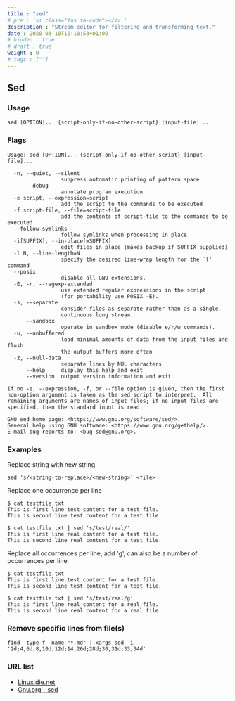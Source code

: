 ```yaml
---
title : "sed"
# pre : '<i class="fas fa-code"></i> '
description : "Stream editor for filtering and transforming text."
date : 2020-03-10T16:18:53+01:00
# hidden : true
# draft : true
weight : 0
# tags : [""]
---
```


## Sed

### Usage

```plain
sed [OPTION]... {script-only-if-no-other-script} [input-file]...
```

### Flags

```plain
Usage: sed [OPTION]... {script-only-if-no-other-script} [input-file]...

  -n, --quiet, --silent
                 suppress automatic printing of pattern space
      --debug
                 annotate program execution
  -e script, --expression=script
                 add the script to the commands to be executed
  -f script-file, --file=script-file
                 add the contents of script-file to the commands to be executed
  --follow-symlinks
                 follow symlinks when processing in place
  -i[SUFFIX], --in-place[=SUFFIX]
                 edit files in place (makes backup if SUFFIX supplied)
  -l N, --line-length=N
                 specify the desired line-wrap length for the `l' command
  --posix
                 disable all GNU extensions.
  -E, -r, --regexp-extended
                 use extended regular expressions in the script
                 (for portability use POSIX -E).
  -s, --separate
                 consider files as separate rather than as a single,
                 continuous long stream.
      --sandbox
                 operate in sandbox mode (disable e/r/w commands).
  -u, --unbuffered
                 load minimal amounts of data from the input files and flush
                 the output buffers more often
  -z, --null-data
                 separate lines by NUL characters
      --help     display this help and exit
      --version  output version information and exit

If no -e, --expression, -f, or --file option is given, then the first
non-option argument is taken as the sed script to interpret.  All
remaining arguments are names of input files; if no input files are
specified, then the standard input is read.

GNU sed home page: <https://www.gnu.org/software/sed/>.
General help using GNU software: <https://www.gnu.org/gethelp/>.
E-mail bug reports to: <bug-sed@gnu.org>.
```

### Examples

Replace string with new string

```plain
sed 's/<string-to-replace>/<new-string>' <file>
```

Replace one occurrence per line

```plain
$ cat testfile.txt
This is first line test content for a test file.
This is second line test content for a test file.

$ cat testfile.txt | sed 's/test/real/'
This is first line real content for a test file.
This is second line real content for a test file.
```

Replace all occurrences per line, add 'g', can also be a number of occurrences per line

```plain
$ cat testfile.txt
This is first line test content for a test file.
This is second line test content for a test file.

$ cat testfile.txt | sed 's/test/real/g'
This is first line real content for a real file.
This is second line real content for a real file.
```

### Remove specific lines from file(s)

```plain
find -type f -name "*.md" | xargs sed -i '2d;4,6d;8,10d;12d;14,26d;28d;30,31d;33,34d'
```

### URL list

* [Linux.die.net](https://linux.die.net/man/1/sed)
* [Gnu.org - sed](https://www.gnu.org/software/sed/manual/sed.html)
